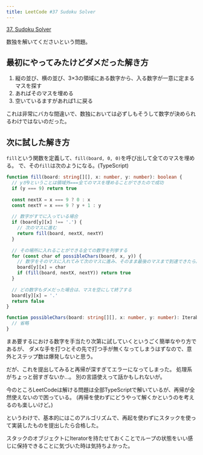 ```yaml
---
title: LeetCode #37 Sudoku Solver
---
```



[37\. Sudoku Solver](https://leetcode.com/problems/sudoku-solver/)

数独を解いてくださいという問題。

## 最初にやってみたけどダメだった解き方

1. 縦の並び、横の並び、3×3の領域にある数字から、入る数字が一意に定まるマスを探す
2. あればそのマスを埋める
3. 空いているますがあれば1.に戻る

これは非常にバカな間違いで、数独においては必ずしもそうして数字が決められるわけではないのだった。

## 次に試した解き方

`fill`という関数を定義して、`fill(board, 0, 0)`を呼び出して全てのマスを埋める。
で、その`fill`は次のようになる。(TypeScript)

```typescript
function fill(board: string[][], x: number, y: number): boolean {
  // yが9ということは領域外===全てのマスを埋めることができたので成功
  if (y === 9) return true
  
  const nextX = x === 9 ? 0 : x
  const nextY = x === 9 ? y + 1 : y
  
  // 数字がすでに入っている場合
  if (board[y][x] !== '.') {
    // 次のマスに進む
    return fill(board, nextX, nextY)
  }
  
  // その場所に入れることができる全ての数字を列挙する
  for (const char of possibleChars(board, x, y)) {
    // 数字をそのマスに入れてみて次のマスに進み、そのまま最後のマスまで到達できたら成功
    board[y][x] = char
    if (fill(board, nextX, nextY)) return true
  }
  
  // どの数字もダメだった場合は、マスを空にして終了する
  board[y][x] = '.'
  return false
}

function possibleChars(board: string[][], x: number, y: number): Iterable<string> {
  // 省略
}
```

まあ要するにおける数字を手当たり次第に試していくというごく簡単なやり方であるが、
ダメな手を打つとその先で打つ手が無くなってしまうはずなので、意外とステップ数は爆発しないと思う。

だが、これを提出してみると再帰が深すぎてエラーになってしまった。
処理系がちょっと弱すぎないか...。
別の言語使えって話かもしれないが。

今のところLeetCodeは解ける問題は全部TypeScriptで解いているが、再帰が全然使えないので困っている。
(再帰を使わずにどうやって解くかというのを考えるのも楽しいけど。)

というわけで、基本的にはこのアルゴリズムで、再起を使わずにスタックを使って実装したものを提出したら合格した。

スタックのオブジェクトにIteratorを持たせておくことでループの状態をいい感じに保持できることに気づいた時は気持ちよかった。
